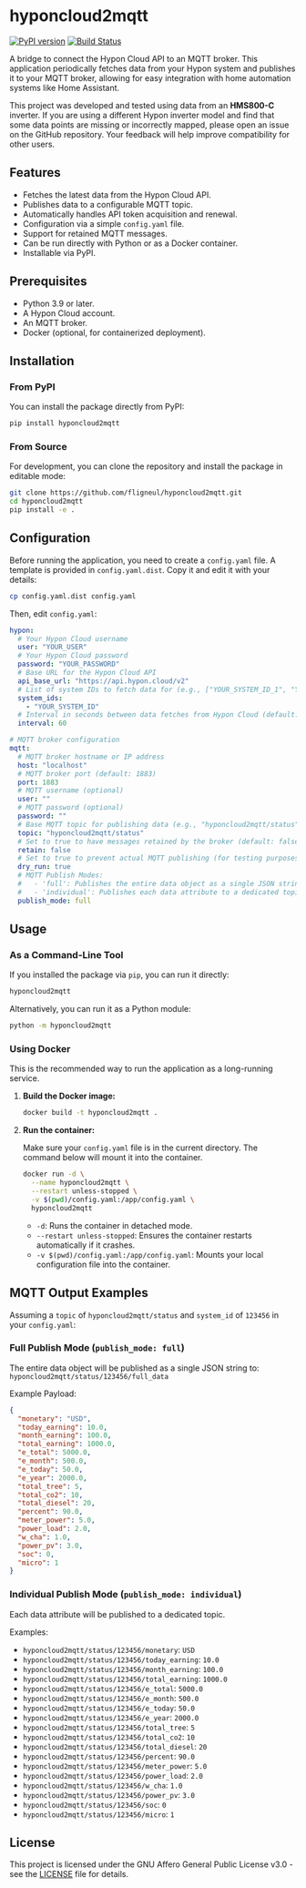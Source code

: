 # hyponcloud2mqtt

[![PyPI version](https://badge.fury.io/py/hyponcloud2mqtt.svg)](https://badge.fury.io/py/hyponcloud2mqtt)
[![Build Status](https://github.com/fligneul/hyponcloud2mqtt/actions/workflows/main.yml/badge.svg)](https://github.com/fligneul/hyponcloud2mqtt/actions/workflows/main.yml)

A bridge to connect the Hypon Cloud API to an MQTT broker. This application periodically fetches data from your Hypon system and publishes it to your MQTT broker, allowing for easy integration with home automation systems like Home Assistant.

This project was developed and tested using data from an **HMS800-C** inverter. If you are using a different Hypon inverter model and find that some data points are missing or incorrectly mapped, please open an issue on the GitHub repository. Your feedback will help improve compatibility for other users.

## Features

*   Fetches the latest data from the Hypon Cloud API.
*   Publishes data to a configurable MQTT topic.
*   Automatically handles API token acquisition and renewal.
*   Configuration via a simple `config.yaml` file.
*   Support for retained MQTT messages.
*   Can be run directly with Python or as a Docker container.
*   Installable via PyPI.

## Prerequisites

*   Python 3.9 or later.
*   A Hypon Cloud account.
*   An MQTT broker.
*   Docker (optional, for containerized deployment).

## Installation

### From PyPI

You can install the package directly from PyPI:

```bash
pip install hyponcloud2mqtt
```

### From Source

For development, you can clone the repository and install the package in editable mode:

```bash
git clone https://github.com/fligneul/hyponcloud2mqtt.git
cd hyponcloud2mqtt
pip install -e .
```

## Configuration

Before running the application, you need to create a `config.yaml` file. A template is provided in `config.yaml.dist`. Copy it and edit it with your details:

```bash
cp config.yaml.dist config.yaml
```

Then, edit `config.yaml`:

```yaml
hypon:
  # Your Hypon Cloud username
  user: "YOUR_USER"
  # Your Hypon Cloud password
  password: "YOUR_PASSWORD"
  # Base URL for the Hypon Cloud API
  api_base_url: "https://api.hypon.cloud/v2"
  # List of system IDs to fetch data for (e.g., ["YOUR_SYSTEM_ID_1", "YOUR_SYSTEM_ID_2"])
  system_ids:
    - "YOUR_SYSTEM_ID"
  # Interval in seconds between data fetches from Hypon Cloud (default: 60)
  interval: 60

# MQTT broker configuration
mqtt:
  # MQTT broker hostname or IP address
  host: "localhost"
  # MQTT broker port (default: 1883)
  port: 1883
  # MQTT username (optional)
  user: ""
  # MQTT password (optional)
  password: ""
  # Base MQTT topic for publishing data (e.g., "hyponcloud2mqtt/status")
  topic: "hyponcloud2mqtt/status"
  # Set to true to have messages retained by the broker (default: false)
  retain: false
  # Set to true to prevent actual MQTT publishing (for testing purposes, default: true)
  dry_run: true
  # MQTT Publish Modes:
  #   - 'full': Publishes the entire data object as a single JSON string to a topic like 'hyponcloud2mqtt/system_id/full_data'. (Default)
  #   - 'individual': Publishes each data attribute to a dedicated topic, e.g., 'hyponcloud2mqtt/system_id/power_pv'.
  publish_mode: full
```

## Usage

### As a Command-Line Tool

If you installed the package via `pip`, you can run it directly:

```bash
hyponcloud2mqtt
```

Alternatively, you can run it as a Python module:

```bash
python -m hyponcloud2mqtt
```

### Using Docker

This is the recommended way to run the application as a long-running service.

1.  **Build the Docker image:**

    ```bash
    docker build -t hyponcloud2mqtt .
    ```

2.  **Run the container:**

    Make sure your `config.yaml` file is in the current directory. The command below will mount it into the container.

    ```bash
    docker run -d \
      --name hyponcloud2mqtt \
      --restart unless-stopped \
      -v $(pwd)/config.yaml:/app/config.yaml \
      hyponcloud2mqtt
    ```

    *   `-d`: Runs the container in detached mode.
    *   `--restart unless-stopped`: Ensures the container restarts automatically if it crashes.
    *   `-v $(pwd)/config.yaml:/app/config.yaml`: Mounts your local configuration file into the container.

## MQTT Output Examples

Assuming a `topic` of `hyponcloud2mqtt/status` and `system_id` of `123456` in your `config.yaml`:

### Full Publish Mode (`publish_mode: full`)

The entire data object will be published as a single JSON string to:
`hyponcloud2mqtt/status/123456/full_data`

Example Payload:

```json
{
  "monetary": "USD",
  "today_earning": 10.0,
  "month_earning": 100.0,
  "total_earning": 1000.0,
  "e_total": 5000.0,
  "e_month": 500.0,
  "e_today": 50.0,
  "e_year": 2000.0,
  "total_tree": 5,
  "total_co2": 10,
  "total_diesel": 20,
  "percent": 90.0,
  "meter_power": 5.0,
  "power_load": 2.0,
  "w_cha": 1.0,
  "power_pv": 3.0,
  "soc": 0,
  "micro": 1
}
```

### Individual Publish Mode (`publish_mode: individual`)

Each data attribute will be published to a dedicated topic.

Examples:

*   `hyponcloud2mqtt/status/123456/monetary`: `USD`
*   `hyponcloud2mqtt/status/123456/today_earning`: `10.0`
*   `hyponcloud2mqtt/status/123456/month_earning`: `100.0`
*   `hyponcloud2mqtt/status/123456/total_earning`: `1000.0`
*   `hyponcloud2mqtt/status/123456/e_total`: `5000.0`
*   `hyponcloud2mqtt/status/123456/e_month`: `500.0`
*   `hyponcloud2mqtt/status/123456/e_today`: `50.0`
*   `hyponcloud2mqtt/status/123456/e_year`: `2000.0`
*   `hyponcloud2mqtt/status/123456/total_tree`: `5`
*   `hyponcloud2mqtt/status/123456/total_co2`: `10`
*   `hyponcloud2mqtt/status/123456/total_diesel`: `20`
*   `hyponcloud2mqtt/status/123456/percent`: `90.0`
*   `hyponcloud2mqtt/status/123456/meter_power`: `5.0`
*   `hyponcloud2mqtt/status/123456/power_load`: `2.0`
*   `hyponcloud2mqtt/status/123456/w_cha`: `1.0`
*   `hyponcloud2mqtt/status/123456/power_pv`: `3.0`
*   `hyponcloud2mqtt/status/123456/soc`: `0`
*   `hyponcloud2mqtt/status/123456/micro`: `1`

## License

This project is licensed under the GNU Affero General Public License v3.0 - see the [LICENSE](LICENSE) file for details.
